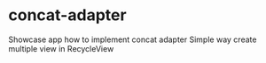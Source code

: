 # concat-adapter
Showcase app how to implement concat adapter
Simple way create multiple view in RecycleView
